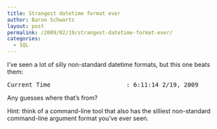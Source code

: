 ```yaml
---
title: Strangest datetime format ever
author: Baron Schwartz
layout: post
permalink: /2009/02/19/strangest-datetime-format-ever/
categories:
  - SQL
---
```

I&#8217;ve seen a lot of silly non-standard datetime formats, but this one beats them:

<pre>Current Time                     : 6:11:14 2/19, 2009</pre>

Any guesses where that&#8217;s from?

Hint: think of a command-line tool that also has the silliest non-standard command-line argument format you&#8217;ve ever seen.